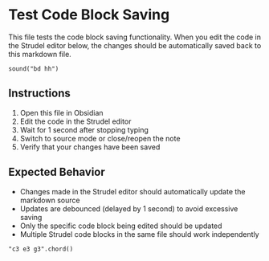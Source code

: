# Test Code Block Saving

This file tests the code block saving functionality. When you edit the code in the Strudel editor below, the changes should be automatically saved back to this markdown file.

```strudel
sound("bd hh")
```

## Instructions

1. Open this file in Obsidian
2. Edit the code in the Strudel editor
3. Wait for 1 second after stopping typing
4. Switch to source mode or close/reopen the note
5. Verify that your changes have been saved

## Expected Behavior

-   Changes made in the Strudel editor should automatically update the markdown source
-   Updates are debounced (delayed by 1 second) to avoid excessive saving
-   Only the specific code block being edited should be updated
-   Multiple Strudel code blocks in the same file should work independently

```strudel
"c3 e3 g3".chord()
```
